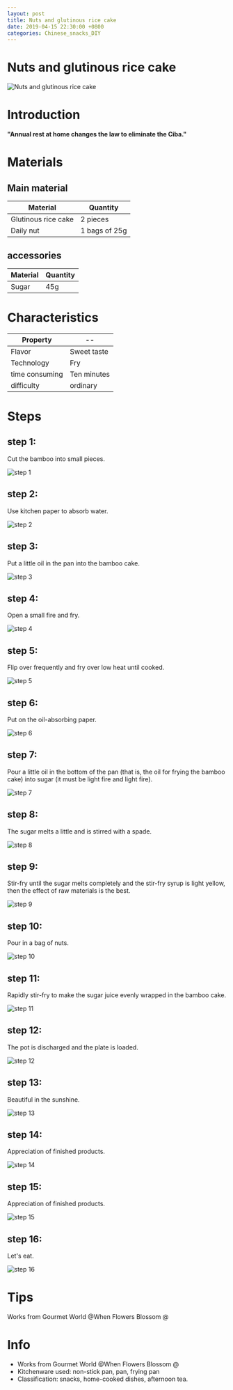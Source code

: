 ```yaml
---
layout: post
title: Nuts and glutinous rice cake
date: 2019-04-15 22:30:00 +0800
categories: Chinese_snacks_DIY
---
```


# Nuts and glutinous rice cake

![Nuts and glutinous rice cake]({{site.baseurl}}/img/448979/448979.jpg)

# Introduction

**"Annual rest at home changes the law to eliminate the Ciba."**

# Materials


## Main material

Material|Quantity
--|--
Glutinous rice cake|2 pieces
Daily nut|1 bags of 25g

## accessories

Material|Quantity
--|--
Sugar|45g

# Characteristics

Property|--
--|--
Flavor|Sweet taste
Technology|Fry
time consuming|Ten minutes
difficulty|ordinary

# Steps

## step 1:

Cut the bamboo into small pieces.

![step 1]({{site.baseurl}}/img/448979/1.jpg)

## step 2:

Use kitchen paper to absorb water.

![step 2]({{site.baseurl}}/img/448979/2.jpg)

## step 3:

Put a little oil in the pan into the bamboo cake.

![step 3]({{site.baseurl}}/img/448979/3.jpg)

## step 4:

Open a small fire and fry.

![step 4]({{site.baseurl}}/img/448979/4.jpg)

## step 5:

Flip over frequently and fry over low heat until cooked.

![step 5]({{site.baseurl}}/img/448979/5.jpg)

## step 6:

Put on the oil-absorbing paper.

![step 6]({{site.baseurl}}/img/448979/6.jpg)

## step 7:

Pour a little oil in the bottom of the pan (that is, the oil for frying the bamboo cake) into sugar (it must be light fire and light fire).

![step 7]({{site.baseurl}}/img/448979/7.jpg)

## step 8:

The sugar melts a little and is stirred with a spade.

![step 8]({{site.baseurl}}/img/448979/8.jpg)

## step 9:

Stir-fry until the sugar melts completely and the stir-fry syrup is light yellow, then the effect of raw materials is the best.

![step 9]({{site.baseurl}}/img/448979/9.jpg)

## step 10:

Pour in a bag of nuts.

![step 10]({{site.baseurl}}/img/448979/10.jpg)

## step 11:

Rapidly stir-fry to make the sugar juice evenly wrapped in the bamboo cake.

![step 11]({{site.baseurl}}/img/448979/11.jpg)

## step 12:

The pot is discharged and the plate is loaded.

![step 12]({{site.baseurl}}/img/448979/12.jpg)

## step 13:

Beautiful in the sunshine.

![step 13]({{site.baseurl}}/img/448979/13.jpg)

## step 14:

Appreciation of finished products.

![step 14]({{site.baseurl}}/img/448979/14.jpg)

## step 15:

Appreciation of finished products.

![step 15]({{site.baseurl}}/img/448979/15.jpg)

## step 16:

Let's eat.

![step 16]({{site.baseurl}}/img/448979/16.jpg)

# Tips

Works from Gourmet World @When Flowers Blossom @

# Info

- Works from Gourmet World @When Flowers Blossom @
- Kitchenware used: non-stick pan, pan, frying pan
- Classification: snacks, home-cooked dishes, afternoon tea.